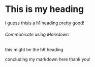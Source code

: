 # This is my heading
i guess thisis a h1 heading pretty good!

###### Communicate using Markdown
this might be the h6 heading


concluding my markdown here thank you!
